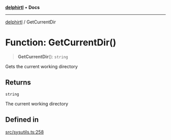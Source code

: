 [**delphirtl**](../README.md) • **Docs**

***

[delphirtl](../globals.md) / GetCurrentDir

# Function: GetCurrentDir()

> **GetCurrentDir**(): `string`

Gets the current working directory

## Returns

`string`

The current working directory

## Defined in

[src/sysutils.ts:258](https://github.com/chuacw/delphirtl/blob/1d6969b8a199060a984c4375d6be1f0ffa838be2/src/sysutils.ts#L258)

